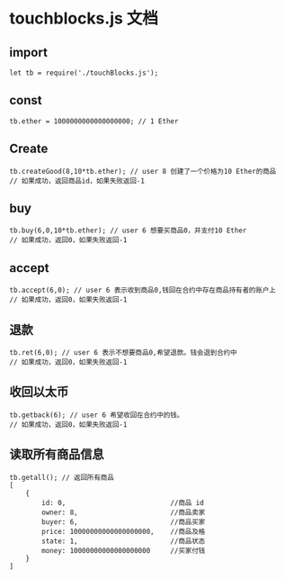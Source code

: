 # touchblocks.js 文档
## import
    let tb = require('./touchBlocks.js');

## const
    tb.ether = 1000000000000000000; // 1 Ether

## Create
    tb.createGood(8,10*tb.ether); // user 8 创建了一个价格为10 Ether的商品
    // 如果成功，返回商品id，如果失败返回-1

## buy
    tb.buy(6,0,10*tb.ether); // user 6 想要买商品0，并支付10 Ether
    // 如果成功，返回0，如果失败返回-1

## accept
    tb.accept(6,0); // user 6 表示收到商品0,钱回在合约中存在商品持有者的账户上
    // 如果成功，返回0，如果失败返回-1

## 退款
    tb.ret(6,0); // user 6 表示不想要商品0,希望退款。钱会退到合约中
    // 如果成功，返回0，如果失败返回-1

## 收回以太币
    tb.getback(6); // user 6 希望收回在合约中的钱。
    // 如果成功，返回0，如果失败返回-1

## 读取所有商品信息
    tb.getall(); // 返回所有商品
    [ 
        { 
            id: 0,                          //商品 id
            owner: 8,                       //商品卖家
            buyer: 6,                       //商品买家
            price: 10000000000000000000,    //商品及格
            state: 1,                       //商品状态
            money: 10000000000000000000     //买家付钱
        } 
    ]

